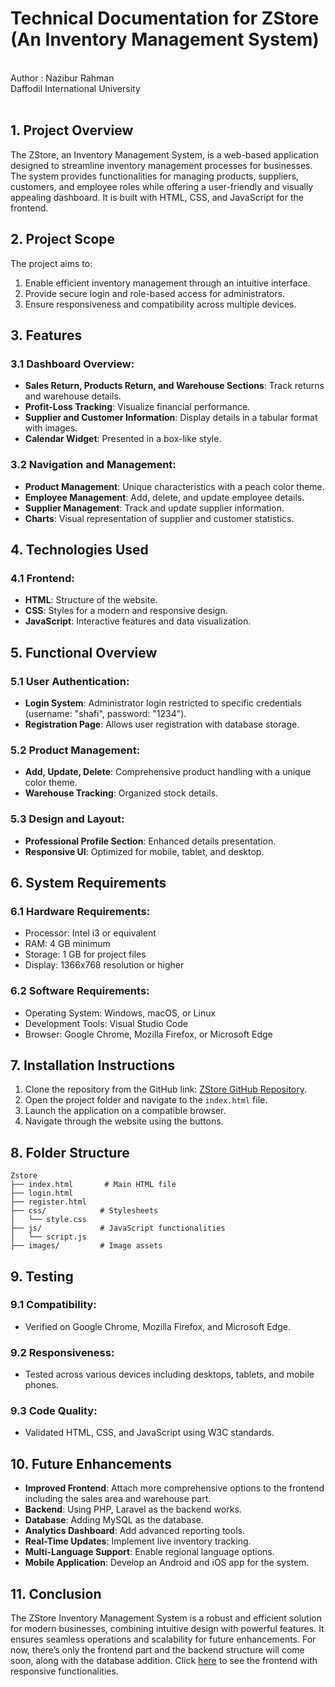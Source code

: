 # Technical Documentation for ZStore (An Inventory Management System)

<br>
Author : Nazibur Rahman
<br>
Daffodil International University
<br>
<br>

## 1. Project Overview
The ZStore, an Inventory Management System, is a web-based application designed to streamline inventory management processes for businesses. The system provides functionalities for managing products, suppliers, customers, and employee roles while offering a user-friendly and visually appealing dashboard. It is built with HTML, CSS, and JavaScript for the frontend.

## 2. Project Scope
The project aims to:
1. Enable efficient inventory management through an intuitive interface.
2. Provide secure login and role-based access for administrators.
3. Ensure responsiveness and compatibility across multiple devices.

## 3. Features
### 3.1 Dashboard Overview:
- **Sales Return, Products Return, and Warehouse Sections**: Track returns and warehouse details.
- **Profit-Loss Tracking**: Visualize financial performance.
- **Supplier and Customer Information**: Display details in a tabular format with images.
- **Calendar Widget**: Presented in a box-like style.

### 3.2 Navigation and Management:
- **Product Management**: Unique characteristics with a peach color theme.
- **Employee Management**: Add, delete, and update employee details.
- **Supplier Management**: Track and update supplier information.
- **Charts**: Visual representation of supplier and customer statistics.

## 4. Technologies Used
### 4.1 Frontend:
- **HTML**: Structure of the website.
- **CSS**: Styles for a modern and responsive design.
- **JavaScript**: Interactive features and data visualization.

## 5. Functional Overview
### 5.1 User Authentication:
- **Login System**: Administrator login restricted to specific credentials (username: "shafi", password: "1234").
- **Registration Page**: Allows user registration with database storage.

### 5.2 Product Management:
- **Add, Update, Delete**: Comprehensive product handling with a unique color theme.
- **Warehouse Tracking**: Organized stock details.

### 5.3 Design and Layout:
- **Professional Profile Section**: Enhanced details presentation.
- **Responsive UI**: Optimized for mobile, tablet, and desktop.

## 6. System Requirements
### 6.1 Hardware Requirements:
- Processor: Intel i3 or equivalent
- RAM: 4 GB minimum
- Storage: 1 GB for project files
- Display: 1366x768 resolution or higher

### 6.2 Software Requirements:
- Operating System: Windows, macOS, or Linux
- Development Tools: Visual Studio Code
- Browser: Google Chrome, Mozilla Firefox, or Microsoft Edge

## 7. Installation Instructions
1. Clone the repository from the GitHub link: [ZStore GitHub Repository](https://github.com/nazibur74/Zstore_WEB).
2. Open the project folder and navigate to the `index.html` file.
3. Launch the application on a compatible browser.
4. Navigate through the website using the buttons.

## 8. Folder Structure
```
Zstore
├── index.html       # Main HTML file
├── login.html
├── register.html
├── css/            # Stylesheets
│   └── style.css
├── js/             # JavaScript functionalities
│   └── script.js
├── images/         # Image assets
```

## 9. Testing
### 9.1 Compatibility:
- Verified on Google Chrome, Mozilla Firefox, and Microsoft Edge.

### 9.2 Responsiveness:
- Tested across various devices including desktops, tablets, and mobile phones.

### 9.3 Code Quality:
- Validated HTML, CSS, and JavaScript using W3C standards.

## 10. Future Enhancements
- **Improved Frontend**: Attach more comprehensive options to the frontend including the sales area and warehouse part.
- **Backend**: Using PHP, Laravel as the backend works.
- **Database**: Adding MySQL as the database.
- **Analytics Dashboard**: Add advanced reporting tools.
- **Real-Time Updates**: Implement live inventory tracking.
- **Multi-Language Support**: Enable regional language options.
- **Mobile Application**: Develop an Android and iOS app for the system.

## 11. Conclusion
The ZStore Inventory Management System is a robust and efficient solution for modern businesses, combining intuitive design with powerful features. It ensures seamless operations and scalability for future enhancements. For now, there’s only the frontend part and the backend structure will come soon, along with the database addition. Click [here](https://github.com/nazibur74/Zstore_WEB) to see the frontend with responsive functionalities.

